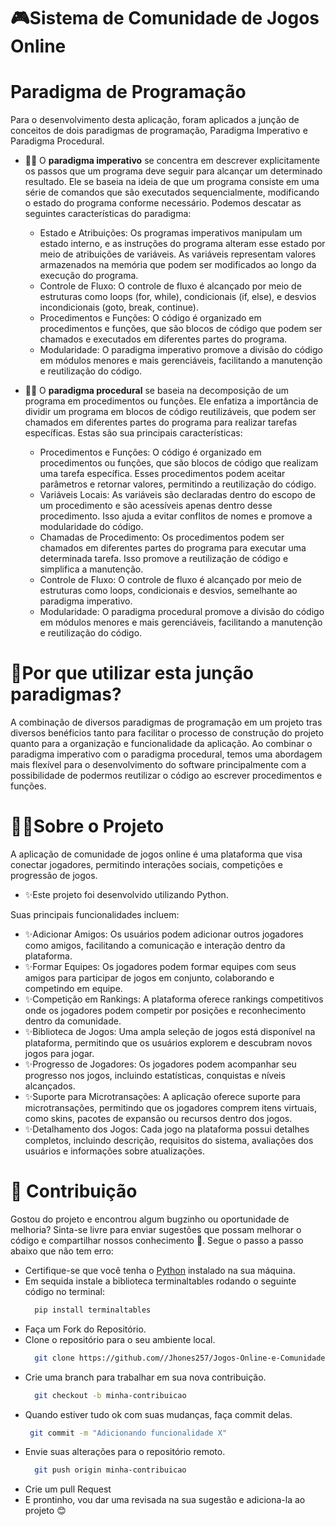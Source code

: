 # 🎮Sistema de Comunidade de Jogos Online


# Paradigma de Programação

Para o desenvolvimento desta aplicação, foram aplicados a junção de conceitos de dois paradigmas de programação, Paradigma Imperativo e Paradigma Procedural.
  - 👨‍🏫 O **paradigma imperativo** se concentra em descrever explicitamente os passos que um programa deve seguir para alcançar um determinado resultado. Ele se baseia na ideia de que um programa consiste em uma série de comandos que são executados sequencialmente, modificando o estado do programa conforme necessário. Podemos descatar as seguintes características do paradigma:
    - Estado e Atribuições: Os programas imperativos manipulam um estado interno, e as instruções do programa alteram esse estado por meio de atribuições de variáveis. As variáveis representam valores armazenados na memória que podem ser modificados ao longo da execução do programa.
    - Controle de Fluxo: O controle de fluxo é alcançado por meio de estruturas como loops (for, while), condicionais (if, else), e desvios incondicionais (goto, break, continue).
    - Procedimentos e Funções: O código é organizado em procedimentos e funções, que são blocos de código que podem ser chamados e executados em diferentes partes do programa.
    - Modularidade: O paradigma imperativo promove a divisão do código em módulos menores e mais gerenciáveis, facilitando a manutenção e reutilização do código.
  
  - 👨‍🏫 O **paradigma procedural** se baseia na decomposição de um programa em procedimentos ou funções. Ele enfatiza a importância de dividir um programa em blocos de código reutilizáveis, que podem ser chamados em diferentes partes do programa para realizar tarefas específicas. Estas são sua principais características:

    - Procedimentos e Funções: O código é organizado em procedimentos ou funções, que são blocos de código que realizam uma tarefa específica. Esses procedimentos podem aceitar parâmetros e retornar valores, permitindo a reutilização do código.
    - Variáveis Locais: As variáveis são declaradas dentro do escopo de um procedimento e são acessíveis apenas dentro desse procedimento. Isso ajuda a evitar conflitos de nomes e promove a modularidade do código.
    - Chamadas de Procedimento: Os procedimentos podem ser chamados em diferentes partes do programa para executar uma determinada tarefa. Isso promove a reutilização de código e simplifica a manutenção.
    - Controle de Fluxo: O controle de fluxo é alcançado por meio de estruturas como loops, condicionais e desvios, semelhante ao paradigma imperativo.
    - Modularidade: O paradigma procedural promove a divisão do código em módulos menores e mais gerenciáveis, facilitando a manutenção e reutilização do código.
   
# 🤔Por que utilizar esta junção paradigmas?

A combinação de diversos paradigmas de programação em um projeto tras diversos benéficios tanto para facilitar o processo de construção do projeto quanto para a organização e funcionalidade da aplicação. Ao combinar o paradigma imperativo com o paradigma procedural, temos uma abordagem mais flexível para o desenvolvimento do software principalmente com a possibilidade de podermos reutilizar o código ao escrever procedimentos e funções.

# 👩‍💻Sobre o Projeto
A aplicação de comunidade de jogos online é uma plataforma que visa conectar jogadores, permitindo interações sociais, competições e progressão de jogos. 

- ✨Este projeto foi desenvolvido utilizando Python.

Suas principais funcionalidades incluem:
  - ✨Adicionar Amigos: Os usuários podem adicionar outros jogadores como amigos, facilitando a comunicação e interação dentro da plataforma.
  - ✨Formar Equipes: Os jogadores podem formar equipes com seus amigos para participar de jogos em conjunto, colaborando e competindo em equipe.
  - ✨Competição em Rankings: A plataforma oferece rankings competitivos onde os jogadores podem competir por posições e reconhecimento dentro da comunidade.
  - ✨Biblioteca de Jogos: Uma ampla seleção de jogos está disponível na plataforma, permitindo que os usuários explorem e descubram novos jogos para jogar.
  - ✨Progresso de Jogadores: Os jogadores podem acompanhar seu progresso nos jogos, incluindo estatísticas, conquistas e níveis alcançados.
  - ✨Suporte para Microtransações: A aplicação oferece suporte para microtransações, permitindo que os jogadores comprem itens virtuais, como skins, pacotes de expansão ou recursos dentro dos jogos.
  - ✨Detalhamento dos Jogos: Cada jogo na plataforma possui detalhes completos, incluindo descrição, requisitos do sistema, avaliações dos usuários e informações sobre atualizações.

# 👾 Contribuição
  Gostou do projeto e encontrou algum bugzinho ou oportunidade de melhoria? Sinta-se livre para enviar sugestões que possam melhorar o código e compartilhar nossos conhecimento 🥰. 
  Segue o passo a passo abaixo que não tem erro:
  - Certifique-se que você tenha o [Python](https://www.python.org/downloads/) instalado na sua máquina.
  - Em sequida instale a biblioteca terminaltables rodando o seguinte código no terminal:
    ```bash
      pip install terminaltables
      ```
  - Faça um Fork do Repositório.
  - Clone o repositório para o seu ambiente local.
    ```bash
      git clone https://github.com//Jhones257/Jogos-Online-e-Comunidade-.git
      ```
  - Crie uma branch para trabalhar em sua nova contribuição.
    ```bash
      git checkout -b minha-contribuicao
      ```
  - Quando estiver tudo ok com suas mudanças, faça commit delas.
     ```bash
      git commit -m "Adicionando funcionalidade X"
      ```
  - Envie suas alterações para o repositório remoto.
    ```bash
      git push origin minha-contribuicao
      ```
  - Crie um pull Request
  - E prontinho, vou dar uma revisada na sua sugestão e adiciona-la ao projeto 😊
